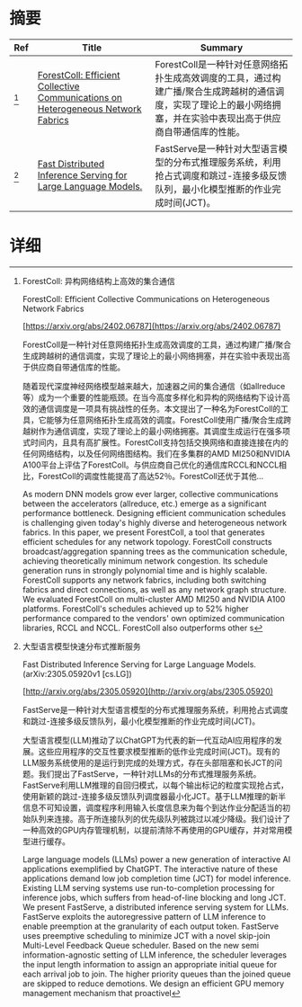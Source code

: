 # 摘要

| Ref | Title | Summary |
| --- | --- | --- |
| [^1] | [ForestColl: Efficient Collective Communications on Heterogeneous Network Fabrics](https://arxiv.org/abs/2402.06787) | ForestColl是一种针对任意网络拓扑生成高效调度的工具，通过构建广播/聚合生成跨越树的通信调度，实现了理论上的最小网络拥塞，并在实验中表现出高于供应商自带通信库的性能。 |
| [^2] | [Fast Distributed Inference Serving for Large Language Models.](http://arxiv.org/abs/2305.05920) | FastServe是一种针对大型语言模型的分布式推理服务系统，利用抢占式调度和跳过-连接多级反馈队列，最小化模型推断的作业完成时间(JCT)。 |

# 详细

[^1]: ForestColl: 异构网络结构上高效的集合通信

    ForestColl: Efficient Collective Communications on Heterogeneous Network Fabrics

    [https://arxiv.org/abs/2402.06787](https://arxiv.org/abs/2402.06787)

    ForestColl是一种针对任意网络拓扑生成高效调度的工具，通过构建广播/聚合生成跨越树的通信调度，实现了理论上的最小网络拥塞，并在实验中表现出高于供应商自带通信库的性能。

    

    随着现代深度神经网络模型越来越大，加速器之间的集合通信（如allreduce等）成为一个重要的性能瓶颈。在当今高度多样化和异构的网络结构下设计高效的通信调度是一项具有挑战性的任务。本文提出了一种名为ForestColl的工具，它能够为任意网络拓扑生成高效的调度。ForestColl使用广播/聚合生成跨越树作为通信调度，实现了理论上的最小网络拥塞。其调度生成运行在强多项式时间内，且具有高扩展性。ForestColl支持包括交换网络和直接连接在内的任何网络结构，以及任何网络图结构。我们在多集群的AMD MI250和NVIDIA A100平台上评估了ForestColl。与供应商自己优化的通信库RCCL和NCCL相比，ForestColl的调度性能提高了高达52％。ForestColl还优于其他...

    As modern DNN models grow ever larger, collective communications between the accelerators (allreduce, etc.) emerge as a significant performance bottleneck. Designing efficient communication schedules is challenging given today's highly diverse and heterogeneous network fabrics. In this paper, we present ForestColl, a tool that generates efficient schedules for any network topology. ForestColl constructs broadcast/aggregation spanning trees as the communication schedule, achieving theoretically minimum network congestion. Its schedule generation runs in strongly polynomial time and is highly scalable. ForestColl supports any network fabrics, including both switching fabrics and direct connections, as well as any network graph structure. We evaluated ForestColl on multi-cluster AMD MI250 and NVIDIA A100 platforms. ForestColl's schedules achieved up to 52\% higher performance compared to the vendors' own optimized communication libraries, RCCL and NCCL. ForestColl also outperforms other s
    
[^2]: 大型语言模型快速分布式推断服务

    Fast Distributed Inference Serving for Large Language Models. (arXiv:2305.05920v1 [cs.LG])

    [http://arxiv.org/abs/2305.05920](http://arxiv.org/abs/2305.05920)

    FastServe是一种针对大型语言模型的分布式推理服务系统，利用抢占式调度和跳过-连接多级反馈队列，最小化模型推断的作业完成时间(JCT)。

    

    大型语言模型(LLM)推动了以ChatGPT为代表的新一代互动AI应用程序的发展。这些应用程序的交互性要求模型推断的低作业完成时间(JCT)。现有的LLM服务系统使用的是运行到完成的处理方式，存在头部阻塞和长JCT的问题。我们提出了FastServe，一种针对LLMs的分布式推理服务系统。FastServe利用LLM推理的自回归模式，以每个输出标记的粒度实现抢占式，使用新颖的跳过-连接多级反馈队列调度器最小化JCT。基于LLM推理的新半信息不可知设置，调度程序利用输入长度信息来为每个到达作业分配适当的初始队列来连接。高于所连接队列的优先级队列被跳过以减少降级。我们设计了一种高效的GPU内存管理机制，以提前清除不再使用的GPU缓存，并对常用模型进行缓存。

    Large language models (LLMs) power a new generation of interactive AI applications exemplified by ChatGPT. The interactive nature of these applications demand low job completion time (JCT) for model inference. Existing LLM serving systems use run-to-completion processing for inference jobs, which suffers from head-of-line blocking and long JCT. We present FastServe, a distributed inference serving system for LLMs. FastServe exploits the autoregressive pattern of LLM inference to enable preemption at the granularity of each output token. FastServe uses preemptive scheduling to minimize JCT with a novel skip-join Multi-Level Feedback Queue scheduler. Based on the new semi information-agnostic setting of LLM inference, the scheduler leverages the input length information to assign an appropriate initial queue for each arrival job to join. The higher priority queues than the joined queue are skipped to reduce demotions. We design an efficient GPU memory management mechanism that proactivel
    

